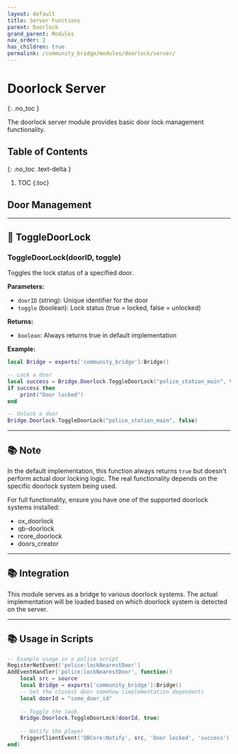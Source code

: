 ```yaml
---
layout: default
title: Server Functions
parent: Doorlock
grand_parent: Modules
nav_order: 2
has_children: true
permalink: /community_bridge/modules/doorlock/server/
---
```


# Doorlock Server
{: .no_toc }

The doorlock server module provides basic door lock management functionality.

## Table of Contents
{: .no_toc .text-delta }

1. TOC
{:toc}

## Door Management

---

## 🔹 ToggleDoorLock

### ToggleDoorLock(doorID, toggle)

Toggles the lock status of a specified door.

**Parameters:**
- `doorID` (string): Unique identifier for the door
- `toggle` (boolean): Lock status (true = locked, false = unlocked)

**Returns:**
- `boolean`: Always returns true in default implementation

**Example:**
```lua
local Bridge = exports['community_bridge']:Bridge()

-- Lock a door
local success = Bridge.Doorlock.ToggleDoorLock("police_station_main", true)
if success then
    print("Door locked")
end

-- Unlock a door
Bridge.Doorlock.ToggleDoorLock("police_station_main", false)
```

---

## 📚 Note

In the default implementation, this function always returns `true` but doesn't perform actual door locking logic. The real functionality depends on the specific doorlock system being used.

For full functionality, ensure you have one of the supported doorlock systems installed:
- ox_doorlock
- qb-doorlock
- rcore_doorlock  
- doors_creator

---

## 📚 Integration

This module serves as a bridge to various doorlock systems. The actual implementation will be loaded based on which doorlock system is detected on the server.

---

## 📚 Usage in Scripts

```lua
-- Example usage in a police script
RegisterNetEvent('police:lockNearestDoor')
AddEventHandler('police:lockNearestDoor', function()
    local src = source
    local Bridge = exports['community_bridge']:Bridge()
    -- Get the closest door somehow (implementation dependent)
    local doorId = "some_door_id"
    
    -- Toggle the lock
    Bridge.Doorlock.ToggleDoorLock(doorId, true)
    
    -- Notify the player
    TriggerClientEvent('QBCore:Notify', src, 'Door locked', 'success')
end)
```
